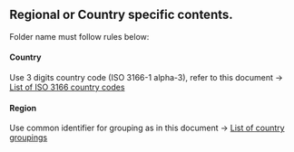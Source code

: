 ## Regional or Country specific contents.

Folder name must follow rules below:

#### Country
Use 3 digits country code (ISO 3166-1 alpha-3), refer to this document -> [List of ISO 3166 country codes](https://en.wikipedia.org/wiki/List_of_ISO_3166_country_codes) 

#### Region
Use common identifier for grouping as in this document -> [List of country groupings](https://en.wikipedia.org/wiki/List_of_country_groupings)
